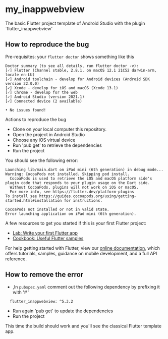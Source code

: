 # my_inappwebview

The basic Flutter project template of Android Studio with the plugin `flutter_inappwebview'

## How to reproduce the bug
Pre-requisites: your `flutter doctor` shows something like this
```
Doctor summary (to see all details, run flutter doctor -v):
[✓] Flutter (Channel stable, 2.8.1, on macOS 12.1 21C52 darwin-arm, locale en-LU)
[✓] Android toolchain - develop for Android devices (Android SDK version 32.0.0)
[✓] Xcode - develop for iOS and macOS (Xcode 13.1)
[✓] Chrome - develop for the web
[✓] Android Studio (version 2021.1)
[✓] Connected device (2 available)

• No issues found!
```

Actions to reproduce the bug
- Clone on your local computer this repository.
- Open the project in Android Studio
- Choose any iOS virtual device
- Run 'pub get' to retrieve the dependencies
- Run the project

You should see the following error:
```
Launching lib/main.dart on iPad mini (6th generation) in debug mode...
Warning: CocoaPods not installed. Skipping pod install.
  CocoaPods is used to retrieve the iOS and macOS platform side's plugin code that responds to your plugin usage on the Dart side.
  Without CocoaPods, plugins will not work on iOS or macOS.
  For more info, see https://flutter.dev/platform-plugins
To install see https://guides.cocoapods.org/using/getting-started.html#installation for instructions.

CocoaPods not installed or not in valid state.
Error launching application on iPad mini (6th generation).
```

A few resources to get you started if this is your first Flutter project:

- [Lab: Write your first Flutter app](https://flutter.dev/docs/get-started/codelab)
- [Cookbook: Useful Flutter samples](https://flutter.dev/docs/cookbook)

For help getting started with Flutter, view our
[online documentation](https://flutter.dev/docs), which offers tutorials,
samples, guidance on mobile development, and a full API reference.

## How to remove the error
- ,In `pubspec.yaml` comment out the following dependency by prefixing it with '# '
```
  flutter_inappwebview: ^5.3.2
```
- Run again 'pub get' to update the dependencies
- Run the project

This time the build should work and you'll see the classical Flutter template app.